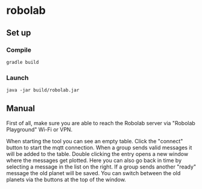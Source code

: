 # robolab

## Set up

### Compile

```bash
gradle build
```

### Launch

```
java -jar build/robolab.jar
```

## Manual

First of all, make sure you are able to reach the Robolab server via "Robolab
Playground" Wi-Fi or VPN.

When starting the tool you can see an empty table. Click the "connect" button to
start the mqtt connection.  When a group sends valid messages it will be added
to the table. Double clicking the entry opens a new window where the messages
get plotted. Here you can also go back in time by selecting a message in the
list on the right. If a group sends another "ready" message the old planet will
be saved. You can switch between the old planets via the buttons at the top of
the window.
